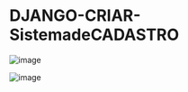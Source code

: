 # DJANGO-CRIAR-SistemadeCADASTRO

![image](https://github.com/BrunaOliveiraRosa/DJANGO-CRIAR-SistemadeCADASTRO/assets/80056771/51d5740c-dd32-45b6-bf2b-4cd5dd792672)

![image](https://github.com/BrunaOliveiraRosa/DJANGO-CRIAR-SistemadeCADASTRO/assets/80056771/2e0d819a-62a7-4f59-93d2-a93f580aa785)

